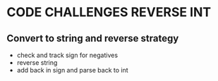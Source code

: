 # CODE CHALLENGES REVERSE INT

## Convert to string and reverse strategy

- check and track sign for negatives
- reverse string
- add back in sign and parse back to int
